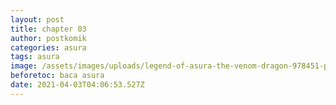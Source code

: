 ```yaml
---
layout: post
title: chapter 03
author: postkomik
categories: asura
tags: asura
image: /assets/images/uploads/legend-of-asura-the-venom-dragon-978451-petlza8f.jpg
beforetoc: baca asura
date: 2021-04-03T04:06:53.527Z
---
```

<div class="separator" style="clear: both;"><a href="https://1.bp.blogspot.com/-1_er0-cHRkA/YGcVKk1eBJI/AAAAAAAA4K4/nizyzAlCymsWqnnmoQKH61vImVxpDPh2wCLcBGAsYHQ/s0/01.jpg" style="display: block; padding: 1em 0; text-align: center; "><img alt="" border="0" data-original-height="477" data-original-width="850" src="https://1.bp.blogspot.com/-1_er0-cHRkA/YGcVKk1eBJI/AAAAAAAA4K4/nizyzAlCymsWqnnmoQKH61vImVxpDPh2wCLcBGAsYHQ/s0/01.jpg"/></a></div><div class="separator" style="clear: both;"><a href="https://1.bp.blogspot.com/-ZdjTRbPyAIM/YGcVKSfGTfI/AAAAAAAA4K0/8wJFfGhQH3AsVl-wMXsjp_zkyFPEF-amQCLcBGAsYHQ/s0/02.jpg" style="display: block; padding: 1em 0; text-align: center; "><img alt="" border="0" data-original-height="4000" data-original-width="694" src="https://1.bp.blogspot.com/-ZdjTRbPyAIM/YGcVKSfGTfI/AAAAAAAA4K0/8wJFfGhQH3AsVl-wMXsjp_zkyFPEF-amQCLcBGAsYHQ/s0/02.jpg"/></a></div><div class="separator" style="clear: both;"><a href="https://1.bp.blogspot.com/--wXwP8-HQgU/YGcVKY1ay4I/AAAAAAAA4K8/Q038sIqF8wMn3nJh8Cyy08Q8K-XmbSwmQCLcBGAsYHQ/s0/03.jpg" style="display: block; padding: 1em 0; text-align: center; "><img alt="" border="0" data-original-height="4000" data-original-width="694" src="https://1.bp.blogspot.com/--wXwP8-HQgU/YGcVKY1ay4I/AAAAAAAA4K8/Q038sIqF8wMn3nJh8Cyy08Q8K-XmbSwmQCLcBGAsYHQ/s0/03.jpg"/></a></div><div class="separator" style="clear: both;"><a href="https://1.bp.blogspot.com/-pc4omTzhiu0/YGcVLh-CaMI/AAAAAAAA4LA/hrYmQfyLZmoJ39VSbJ2N3tgLVurl0ybbACLcBGAsYHQ/s0/04.jpg" style="display: block; padding: 1em 0; text-align: center; "><img alt="" border="0" data-original-height="4000" data-original-width="694" src="https://1.bp.blogspot.com/-pc4omTzhiu0/YGcVLh-CaMI/AAAAAAAA4LA/hrYmQfyLZmoJ39VSbJ2N3tgLVurl0ybbACLcBGAsYHQ/s0/04.jpg"/></a></div><div class="separator" style="clear: both;"><a href="https://1.bp.blogspot.com/-DbruQnxAzwg/YGcVLz0ew_I/AAAAAAAA4LE/lzQsQPMzuBAY2TsoVkLJAXXuC4m-pMCjwCLcBGAsYHQ/s0/05.jpg" style="display: block; padding: 1em 0; text-align: center; "><img alt="" border="0" data-original-height="4000" data-original-width="694" src="https://1.bp.blogspot.com/-DbruQnxAzwg/YGcVLz0ew_I/AAAAAAAA4LE/lzQsQPMzuBAY2TsoVkLJAXXuC4m-pMCjwCLcBGAsYHQ/s0/05.jpg"/></a></div><div class="separator" style="clear: both;"><a href="https://1.bp.blogspot.com/-laGYo_Qh--M/YGcVLxbdyzI/AAAAAAAA4LI/c3Y2jS1erg4iUDbPpSt-NFzgN6yYMEPlACLcBGAsYHQ/s0/06.jpg" style="display: block; padding: 1em 0; text-align: center; "><img alt="" border="0" data-original-height="4000" data-original-width="694" src="https://1.bp.blogspot.com/-laGYo_Qh--M/YGcVLxbdyzI/AAAAAAAA4LI/c3Y2jS1erg4iUDbPpSt-NFzgN6yYMEPlACLcBGAsYHQ/s0/06.jpg"/></a></div><div class="separator" style="clear: both;"><a href="https://1.bp.blogspot.com/-_CvJvWT53Q4/YGcVMVMV-DI/AAAAAAAA4LM/Z1tqTn0d3yMlVvQKQrExCcBgInd8dVfXgCLcBGAsYHQ/s0/07.jpg" style="display: block; padding: 1em 0; text-align: center; "><img alt="" border="0" data-original-height="4000" data-original-width="694" src="https://1.bp.blogspot.com/-_CvJvWT53Q4/YGcVMVMV-DI/AAAAAAAA4LM/Z1tqTn0d3yMlVvQKQrExCcBgInd8dVfXgCLcBGAsYHQ/s0/07.jpg"/></a></div><div class="separator" style="clear: both;"><a href="https://1.bp.blogspot.com/-RubI8n8Ywfo/YGcVMuJEZmI/AAAAAAAA4LQ/QmXpGK3i9hEPH29kHksBSEjXuvp0FKWawCLcBGAsYHQ/s0/08.jpg" style="display: block; padding: 1em 0; text-align: center; "><img alt="" border="0" data-original-height="4000" data-original-width="694" src="https://1.bp.blogspot.com/-RubI8n8Ywfo/YGcVMuJEZmI/AAAAAAAA4LQ/QmXpGK3i9hEPH29kHksBSEjXuvp0FKWawCLcBGAsYHQ/s0/08.jpg"/></a></div><div class="separator" style="clear: both;"><a href="https://1.bp.blogspot.com/-NSEHak6PBTE/YGcVMkgoh4I/AAAAAAAA4LU/SYrUFNtTX-Y0qtMOiGp8rQW5MzpNpQcwwCLcBGAsYHQ/s0/09.jpg" style="display: block; padding: 1em 0; text-align: center; "><img alt="" border="0" data-original-height="1987" data-original-width="694" src="https://1.bp.blogspot.com/-NSEHak6PBTE/YGcVMkgoh4I/AAAAAAAA4LU/SYrUFNtTX-Y0qtMOiGp8rQW5MzpNpQcwwCLcBGAsYHQ/s0/09.jpg"/></a></div><div class="separator" style="clear: both;"><a href="https://1.bp.blogspot.com/-x8_WHdrtuNs/YGcVNUzR90I/AAAAAAAA4LY/r5SP0LoPsu4jdwOVJa2RBtSciyDpW6AyQCLcBGAsYHQ/s0/10.jpg" style="display: block; padding: 1em 0; text-align: center; "><img alt="" border="0" data-original-height="4000" data-original-width="720" src="https://1.bp.blogspot.com/-x8_WHdrtuNs/YGcVNUzR90I/AAAAAAAA4LY/r5SP0LoPsu4jdwOVJa2RBtSciyDpW6AyQCLcBGAsYHQ/s0/10.jpg"/></a></div><div class="separator" style="clear: both;"><a href="https://1.bp.blogspot.com/-yWPUb0J3LQA/YGcVN9kohrI/AAAAAAAA4Lg/b3jhX4gzz7w6K9j7oEE4coJSCQdEKhhIACLcBGAsYHQ/s0/11.jpg" style="display: block; padding: 1em 0; text-align: center; "><img alt="" border="0" data-original-height="4000" data-original-width="720" src="https://1.bp.blogspot.com/-yWPUb0J3LQA/YGcVN9kohrI/AAAAAAAA4Lg/b3jhX4gzz7w6K9j7oEE4coJSCQdEKhhIACLcBGAsYHQ/s0/11.jpg"/></a></div><div class="separator" style="clear: both;"><a href="https://1.bp.blogspot.com/-flKKym5uK0c/YGcVN6VwiZI/AAAAAAAA4Lc/fuObkmluAEMbtd8xydBCR704UO4DODAmwCLcBGAsYHQ/s0/12.jpg" style="display: block; padding: 1em 0; text-align: center; "><img alt="" border="0" data-original-height="4000" data-original-width="720" src="https://1.bp.blogspot.com/-flKKym5uK0c/YGcVN6VwiZI/AAAAAAAA4Lc/fuObkmluAEMbtd8xydBCR704UO4DODAmwCLcBGAsYHQ/s0/12.jpg"/></a></div><div class="separator" style="clear: both;"><a href="https://1.bp.blogspot.com/-evI-hHQ5Lkw/YGcVODobyGI/AAAAAAAA4Lk/sskgLCLYCpkb_Lb1m0ojyKALuwWxbK-gwCLcBGAsYHQ/s0/13.jpg" style="display: block; padding: 1em 0; text-align: center; "><img alt="" border="0" data-original-height="4000" data-original-width="720" src="https://1.bp.blogspot.com/-evI-hHQ5Lkw/YGcVODobyGI/AAAAAAAA4Lk/sskgLCLYCpkb_Lb1m0ojyKALuwWxbK-gwCLcBGAsYHQ/s0/13.jpg"/></a></div><div class="separator" style="clear: both;"><a href="https://1.bp.blogspot.com/-dYOGNrDib_s/YGcVOy7bJAI/AAAAAAAA4Lo/PTOlmZ8P9hwX97IP4sdp_MOel8X8FUzPgCLcBGAsYHQ/s0/14.jpg" style="display: block; padding: 1em 0; text-align: center; "><img alt="" border="0" data-original-height="4000" data-original-width="720" src="https://1.bp.blogspot.com/-dYOGNrDib_s/YGcVOy7bJAI/AAAAAAAA4Lo/PTOlmZ8P9hwX97IP4sdp_MOel8X8FUzPgCLcBGAsYHQ/s0/14.jpg"/></a></div><div class="separator" style="clear: both;"><a href="https://1.bp.blogspot.com/-M3HHHu7fdkI/YGcVPQ6uOKI/AAAAAAAA4Ls/6PElpuo9AX0nxAg5vzDfwWB9125mg83_wCLcBGAsYHQ/s0/15.jpg" style="display: block; padding: 1em 0; text-align: center; "><img alt="" border="0" data-original-height="4000" data-original-width="720" src="https://1.bp.blogspot.com/-M3HHHu7fdkI/YGcVPQ6uOKI/AAAAAAAA4Ls/6PElpuo9AX0nxAg5vzDfwWB9125mg83_wCLcBGAsYHQ/s0/15.jpg"/></a></div><div class="separator" style="clear: both;"><a href="https://1.bp.blogspot.com/-SCinIm6d1Uc/YGcVPiy9L5I/AAAAAAAA4Lw/-z3pRxytbvA85dD68Fsk3U68SLecv8riQCLcBGAsYHQ/s0/16.jpg" style="display: block; padding: 1em 0; text-align: center; "><img alt="" border="0" data-original-height="4000" data-original-width="720" src="https://1.bp.blogspot.com/-SCinIm6d1Uc/YGcVPiy9L5I/AAAAAAAA4Lw/-z3pRxytbvA85dD68Fsk3U68SLecv8riQCLcBGAsYHQ/s0/16.jpg"/></a></div><div class="separator" style="clear: both;"><a href="https://1.bp.blogspot.com/-XCeT2au79-o/YGcVP9OSgsI/AAAAAAAA4L0/l24V9gqoVMgzHyyDcowSpG5MPL-VFvx6wCLcBGAsYHQ/s0/17.jpg" style="display: block; padding: 1em 0; text-align: center; "><img alt="" border="0" data-original-height="1646" data-original-width="720" src="https://1.bp.blogspot.com/-XCeT2au79-o/YGcVP9OSgsI/AAAAAAAA4L0/l24V9gqoVMgzHyyDcowSpG5MPL-VFvx6wCLcBGAsYHQ/s0/17.jpg"/></a></div><div class="separator" style="clear: both;"><a href="https://1.bp.blogspot.com/-xZ0Q9NXJSMc/YGcVQml6nVI/AAAAAAAA4L4/oq2BHmdqDl0el5DV9P5ToTmVK8japIO0wCLcBGAsYHQ/s0/18.jpg" style="display: block; padding: 1em 0; text-align: center; "><img alt="" border="0" data-original-height="4000" data-original-width="720" src="https://1.bp.blogspot.com/-xZ0Q9NXJSMc/YGcVQml6nVI/AAAAAAAA4L4/oq2BHmdqDl0el5DV9P5ToTmVK8japIO0wCLcBGAsYHQ/s0/18.jpg"/></a></div><div class="separator" style="clear: both;"><a href="https://1.bp.blogspot.com/-bC9uALCVCpQ/YGcVQtb1IzI/AAAAAAAA4L8/aAqkpqft7EkCRS7ZEMDpN2jQuajbCsu_QCLcBGAsYHQ/s0/19.jpg" style="display: block; padding: 1em 0; text-align: center; "><img alt="" border="0" data-original-height="4000" data-original-width="720" src="https://1.bp.blogspot.com/-bC9uALCVCpQ/YGcVQtb1IzI/AAAAAAAA4L8/aAqkpqft7EkCRS7ZEMDpN2jQuajbCsu_QCLcBGAsYHQ/s0/19.jpg"/></a></div><div class="separator" style="clear: both;"><a href="https://1.bp.blogspot.com/-A7HN8Jm8zak/YGcVQyg1dYI/AAAAAAAA4MA/JjAqRClGQFYkqQIocBF2tc89SHJ8LY_nwCLcBGAsYHQ/s0/20.jpg" style="display: block; padding: 1em 0; text-align: center; "><img alt="" border="0" data-original-height="4000" data-original-width="720" src="https://1.bp.blogspot.com/-A7HN8Jm8zak/YGcVQyg1dYI/AAAAAAAA4MA/JjAqRClGQFYkqQIocBF2tc89SHJ8LY_nwCLcBGAsYHQ/s0/20.jpg"/></a></div><div class="separator" style="clear: both;"><a href="https://1.bp.blogspot.com/-go_7II8nzhA/YGcVRnL_WpI/AAAAAAAA4ME/sk18EL2NAKk4aKnK4t04hk8iXmIFRzjfQCLcBGAsYHQ/s0/21.jpg" style="display: block; padding: 1em 0; text-align: center; "><img alt="" border="0" data-original-height="4000" data-original-width="720" src="https://1.bp.blogspot.com/-go_7II8nzhA/YGcVRnL_WpI/AAAAAAAA4ME/sk18EL2NAKk4aKnK4t04hk8iXmIFRzjfQCLcBGAsYHQ/s0/21.jpg"/></a></div><div class="separator" style="clear: both;"><a href="https://1.bp.blogspot.com/-w8YfeAEhY4k/YGcVSGG43DI/AAAAAAAA4MI/keGc_wrm2_UNwnagzks3DGTnSRk1ar1DACLcBGAsYHQ/s0/22.jpg" style="display: block; padding: 1em 0; text-align: center; "><img alt="" border="0" data-original-height="4000" data-original-width="720" src="https://1.bp.blogspot.com/-w8YfeAEhY4k/YGcVSGG43DI/AAAAAAAA4MI/keGc_wrm2_UNwnagzks3DGTnSRk1ar1DACLcBGAsYHQ/s0/22.jpg"/></a></div><div class="separator" style="clear: both;"><a href="https://1.bp.blogspot.com/-jlJXaJSVaL4/YGcVSRPOF1I/AAAAAAAA4MM/Nhygh3GJ4tUQxi_IjkrrFv26MMpJHAgQQCLcBGAsYHQ/s0/23.jpg" style="display: block; padding: 1em 0; text-align: center; "><img alt="" border="0" data-original-height="3580" data-original-width="720" src="https://1.bp.blogspot.com/-jlJXaJSVaL4/YGcVSRPOF1I/AAAAAAAA4MM/Nhygh3GJ4tUQxi_IjkrrFv26MMpJHAgQQCLcBGAsYHQ/s0/23.jpg"/></a></div><div class="separator" style="clear: both;"><a href="https://1.bp.blogspot.com/-MoWt8oKlPWA/YGcVSmgVi3I/AAAAAAAA4MQ/fWT5iv7j2sky3IcuKYx06psXOyklblSrwCLcBGAsYHQ/s0/24.jpg" style="display: block; padding: 1em 0; text-align: center; "><img alt="" border="0" data-original-height="1300" data-original-width="1000" src="https://1.bp.blogspot.com/-MoWt8oKlPWA/YGcVSmgVi3I/AAAAAAAA4MQ/fWT5iv7j2sky3IcuKYx06psXOyklblSrwCLcBGAsYHQ/s0/24.jpg"/></a></div>